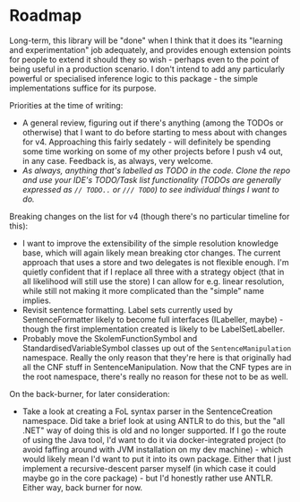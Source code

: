 ﻿# Roadmap

Long-term, this library will be "done" when I think that it does its "learning and experimentation" job adequately, and provides enough extension points for people to extend it should they so wish - perhaps even to the point of being useful in a production scenario.
I don't intend to add any particularly powerful or specialised inference logic to this package - the simple implementations suffice for its purpose.

Priorities at the time of writing:

* A general review, figuring out if there's anything (among the TODOs or otherwise) that I want to do before starting to mess about with changes for v4.
Approaching this fairly sedately - will definitely be spending some time working on some of my other projects before I push v4 out, in any case.
Feedback is, as always, very welcome.
* *As always, anything that's labelled as TODO in the code. Clone the repo and use your IDE's TODO/Task list functionality (TODOs are generally expressed as `// TODO..` or `/// TODO`) to see individual things I want to do.*

Breaking changes on the list for v4 (though there's no particular timeline for this):

* I want to improve the extensibility of the simple resolution knowledge base, which will again likely mean breaking ctor changes.
The current approach that uses a store and two delegates is not flexible enough.
I'm quietly confident that if I replace all three with a strategy object (that in all likelihood will still use the store) I can allow for e.g. linear resolution, while still not making it more complicated than the "simple" name implies.
* Revisit sentence formatting. 
Label sets currently used by SentenceFormatter likely to become full interfaces (ILabeller, maybe) - though the first implementation created is likely to be LabelSetLabeller.
* Probably move the SkolemFunctionSymbol and StandardisedVariableSymbol classes up out of the `SentenceManipulation` namespace.
Really the only reason that they're here is that originally had all the CNF stuff in SentenceManipulation.
Now that the CNF types are in the root namespace, there's really no reason for these not to be as well.

On the back-burner, for later consideration:

* Take a look at creating a FoL syntax parser in the SentenceCreation namespace.
Did take a brief look at using ANTLR to do this, but the "all .NET" way of doing this is old and no longer supported.
If I go the route of using the Java tool, I'd want to do it via docker-integrated project (to avoid faffing around with JVM installation on my dev machine) - which would likely mean I'd want to put it into its own package.
Either that I just implement a recursive-descent parser myself (in which case it could maybe go in the core package) - but I'd honestly rather use ANTLR.
Either way, back burner for now.
